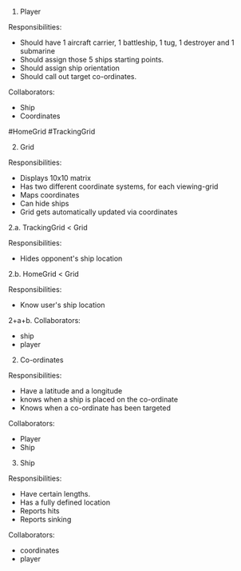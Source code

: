 1. Player

Responsibilities:

<!-- - Should have a tracking grid and a home grid -->
- Should have 1 aircraft carrier, 1 battleship, 1 tug, 1 destroyer and 1 submarine
- Should assign those 5 ships starting points.
- Should assign ship orientation 
- Should call out target co-ordinates.

 
Collaborators:

- Ship
- Coordinates

#HomeGrid
#TrackingGrid


2. Grid

Responsibilities: 

- Displays 10x10 matrix
- Has two different coordinate systems, for each viewing-grid
- Maps coordinates
- Can hide ships
- Grid gets automatically updated via coordinates 

2.a. TrackingGrid < Grid

Responsibilities:

- Hides opponent's ship location

2.b. HomeGrid < Grid

Responsibilities:

- Know user's ship location

2+a+b. Collaborators:

- ship
- player


2. Co-ordinates

Responsibilities: 

- Have a latitude and a longitude
- knows when a ship is placed on the co-ordinate
- Knows when a co-ordinate has been targeted

Collaborators:

- Player
- Ship


3. Ship

Responsibilities: 

- Have certain lengths. 
- Has a fully defined location  
- Reports hits
- Reports sinking

Collaborators:

- coordinates
- player


 
<!-- 4. Game

Responsibilities: 

- When initialized, only has 2 players
- Each player has a home grid and a tracking grid
- Allows player to place ships on board with input, then it's player 2's turn
- Allows a player to look at tracking grid
- Allows a player to shoot at opponent's home grid
- Updates grids
- Player cannot place same ship twice

- Reports victory
- Is finished when one player wins.
- Allows turns. If player hits, gets another go.
-

5. Rules

- A player cannot look at the other's home grid
- Player cannot place same ship twice
- Player cannot target same spot twice
- Player cannot place a ship that's out of boundaries
- Player cannot place a ship next to his other ship
- Player cannot place a ship on his other ship



